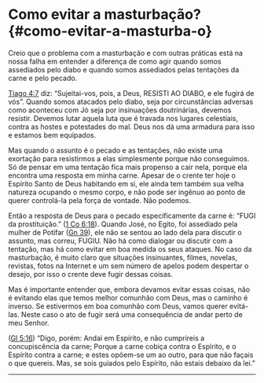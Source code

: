 # Como evitar a masturbação? {#como-evitar-a-masturba-o}

Creio que o problema com a masturbação e com outras práticas está na nossa falha em entender a diferença de como agir quando somos assediados pelo diabo e quando somos assediados pelas tentações da carne e pelo pecado.

[Tiago 4:7](http://bibliaonline.com.br/acf/tg/4/7) diz: “Sujeitai-vos, pois, a Deus, RESISTI AO DIABO, e ele fugirá de vós”. Quando somos atacados pelo diabo, seja por circunstâncias adversas como aconteceu com Jó seja por insinuações doutrinárias, devemos resistir. Devemos lutar aquela luta que é travada nos lugares celestiais, contra as hostes e potestades do mal. Deus nos dá uma armadura para isso e estamos bem equipados.

Mas quando o assunto é o pecado e as tentações, não existe uma exortação para resistirmos a elas simplesmente porque não conseguimos. Só de pensar em uma tentação fica mais propenso a cair nela, porque ela encontra uma resposta em minha carne. Apesar de o crente ter hoje o Espírito Santo de Deus habitando em si, ele ainda tem também sua velha natureza ocupando o mesmo corpo, e não pode ser ingênuo ao ponto de querer controlá-la pela força de vontade. Não podemos.

Então a resposta de Deus para o pecado especificamente da carne é: “FUGI da prostituição.” ([1 Co 6:18](http://bibliaonline.com.br/acf/1co/6/18)). Quando José, no Egito, foi assediado pela mulher de Potífar ([Gn 39](http://bibliaonline.com.br/acf/gn/39)), ele não se sentou ao lado dela para discutir o assunto, mas correu, FUGIU. Não há como dialogar ou discutir com a tentação, mas há como evitar em boa medida os seus ataques. No caso da masturbação, é muito claro que situações insinuantes, filmes, novelas, revistas, fotos na Internet e um sem número de apelos podem despertar o desejo, por isso o crente deve fugir dessas coisas.

Mas é importante entender que, embora devamos evitar essas coisas, não é evitando elas que temos melhor comunhão com Deus, mas o caminho é inverso. Se estivermos em boa comunhão com Deus, vamos querer evitá-las. Neste caso o ato de fugir será uma consequência de andar perto de meu Senhor.

([Gl 5:16](http://bibliaonline.com.br/acf/gl/5/16)) “Digo, porém: Andai em Espírito, e não cumprireis a concupiscência da carne; Porque a carne cobiça contra o Espírito, e o Espírito contra a carne; e estes opõem-se um ao outro, para que não façais o que quereis. Mas, se sois guiados pelo Espírito, não estais debaixo da lei.”

*****